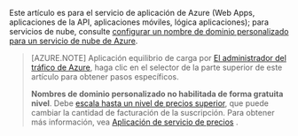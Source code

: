 Este artículo es para el servicio de aplicación de Azure (Web Apps, aplicaciones de la API, aplicaciones móviles, lógica aplicaciones); para servicios de nube, consulte [configurar un nombre de dominio personalizado para un servicio de nube de Azure](../articles/cloud-services/cloud-services-custom-domain-name.md).

> [AZURE.NOTE]  Aplicación equilibrio de carga por [El administrador del tráfico de Azure](https://azure.microsoft.com/services/traffic-manager/), haga clic en el selector de la parte superior de este artículo para obtener pasos específicos.
>
> **Nombres de dominio personalizado no habilitada de forma gratuita nivel**. Debe [escala hasta un nivel de precios superior](../articles/app-service-web/web-sites-scale.md), que puede cambiar la cantidad de facturación de la suscripción. Para obtener más información, vea [Aplicación de servicio de precios](https://azure.microsoft.com/pricing/details/app-service/) .